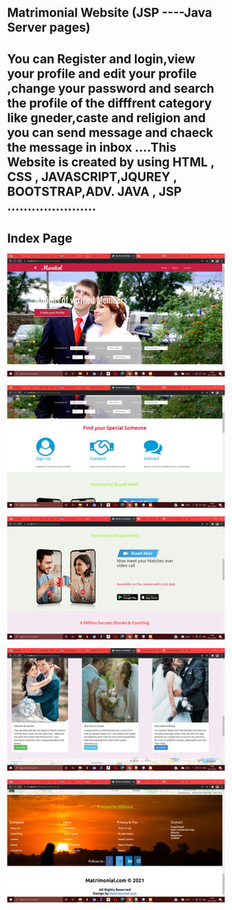 # Matrimonial Website (JSP ----Java Server pages)
 # You can Register and login,view your profile and edit your profile ,change your password and search the profile of the difffrent category like gneder,caste and religion and you can send message and chaeck the message in inbox ....This Website is created by using HTML , CSS  , JAVASCRIPT,JQUREY  , BOOTSTRAP,ADV. JAVA , JSP ......................
 
 
 
 
 # Index Page
<img src="Screenshot (108).png" class="img-fluid"><br><br>
<img src="Screenshot (109).png" class="img-fluid"><br><br>
<img src="Screenshot (110).png" class="img-fluid"><br><br>
<img src="Screenshot (111).png" class="img-fluid"><br><br>
<img src="Screenshot (112).png" class="img-fluid"><br><br>


